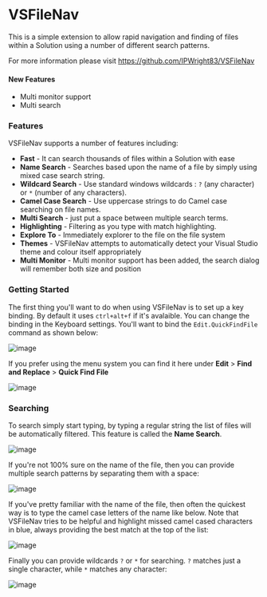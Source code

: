 # VSFileNav

This is a simple extension to allow rapid navigation and finding of files within a Solution using a number of different search patterns.

For more information please visit https://github.com/IPWright83/VSFileNav

#### New Features
 - Multi monitor support
 - Multi search

### Features

VSFileNav supports a number of features including:

 - **Fast** - It can search thousands of files within a Solution with ease
 - **Name Search** - Searches based upon the name of a file by simply using mixed case search string.
 - **Wildcard Search** - Use standard windows wildcards : `?` (any character) or `*` (number of any characters).
 - **Camel Case Search** - Use uppercase strings to do Camel case searching on file names.
 - **Multi Search** - just put a space between multiple search terms.
 - **Highlighting** - Filtering as you type with match highlighting.
 - **Explore To** - Immediately explorer to the file on the file system
 - **Themes** - VSFileNav attempts to automatically detect your Visual Studio theme and colour itself appropriately
 - **Multi Monitor** - Multi monitor support has been added, the search dialog will remember both size and position
 
### Getting Started

The first thing you'll want to do when using VSFileNav is to set up a key binding. By default it uses `ctrl+alt+f` if it's avalaible. You can change the binding in the Keyboard settings. You'll want to bind the `Edit.QuickFindFile` command as shown below:

![image](https://cloud.githubusercontent.com/assets/1374775/18972646/f131cbd4-8691-11e6-870c-2ffe5b969fe8.png)

If you prefer using the menu system you can find it here under **Edit** > **Find and Replace** > **Quick Find File**

![image](https://cloud.githubusercontent.com/assets/1374775/18972716/3106afb8-8692-11e6-9031-700099547fc9.png)

### Searching

To search simply start typing, by typing a regular string the list of files will be automatically filtered. This feature is called the **Name Search**. 

![image](https://cloud.githubusercontent.com/assets/1374775/18972767/5fc73368-8692-11e6-8279-05bd9c8ce060.png)

If you're not 100% sure on the name of the file, then you can provide multiple search patterns by separating them with a space:

![image](https://cloud.githubusercontent.com/assets/1374775/18972814/93a74880-8692-11e6-9276-6ac26cb06a1e.png)

If you've pretty familiar with the name of the file, then often the quickest way is to type the camel case letters of the name like below. Note that VSFileNav tries to be helpful and highlight missed camel cased characters in blue, always providing the best match at the top of the list:

![image](https://cloud.githubusercontent.com/assets/1374775/18972875/c7dc2d46-8692-11e6-8e07-d79a643850e1.png)

Finally you can provide wildcards `?` or `*` for searching. `?` matches just a single character, while `*` matches any character:

![image](https://cloud.githubusercontent.com/assets/1374775/18972923/f32a8fe2-8692-11e6-8f01-d6f82f4bd260.png)


